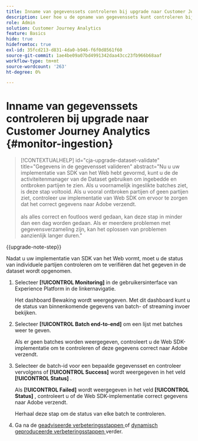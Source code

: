 ```yaml
---
title: Inname van gegevenssets controleren bij upgrade naar Customer Journey Analytics
description: Leer hoe u de opname van gegevenssets kunt controleren bij de upgrade naar Customer Journey Analytics
role: Admin
solution: Customer Journey Analytics
feature: Basics
hide: true
hidefromtoc: true
exl-id: 35fcd213-d831-4da0-b946-f6f0d8561f60
source-git-commit: 1ae4be09a07bd4991342daa43cc23fb966b68aaf
workflow-type: tm+mt
source-wordcount: '263'
ht-degree: 0%

---
```


# Inname van gegevenssets controleren bij upgrade naar Customer Journey Analytics {#monitor-ingestion}

<!-- markdownlint-disable MD034 -->

>[!CONTEXTUALHELP]
>id="cja-upgrade-dataset-validate"
>title="Gegevens in de gegevensset valideren"
>abstract="Nu u uw implementatie van SDK van het Web hebt gevormd, kunt u de de activiteitenmanager van de Dataset gebruiken om ingebedde en ontbroken partijen te zien. Als u voornamelijk ingeslikte batches ziet, is deze stap voltooid. Als u vooral ontbroken partijen of geen partijen ziet, controleer uw implementatie van Web SDK om ervoor te zorgen dat het correct gegevens naar Adobe verzendt.<br><br> als alles correct en foutloos werd gedaan, kan deze stap in minder dan een dag worden gedaan. Als er meerdere problemen met gegevensverzameling zijn, kan het oplossen van problemen aanzienlijk langer duren."

<!-- markdownlint-enable MD034 -->

{{upgrade-note-step}}

<!-- Should we single source this instead of duplicate it? The following steps were copied from: /help/data-ingestion/aepwebsdk.md-->

Nadat u uw implementatie van SDK van het Web vormt, moet u de status van individuele partijen controleren om te verifiëren dat het gegeven in de dataset wordt opgenomen.

1. Selecteer **[!UICONTROL Monitoring]** in de gebruikersinterface van Experience Platform in de linkernavigatie.

   Het dashboard Bewaking wordt weergegeven. Met dit dashboard kunt u de status van binnenkomende gegevens van batch- of streaming invoer bekijken.

   <!-- insert screenshot -->

1. Selecteer **[!UICONTROL Batch end-to-end]** om een lijst met batches weer te geven.

   Als er geen batches worden weergegeven, controleert u de Web SDK-implementatie om te controleren of deze gegevens correct naar Adobe verzendt.

   <!-- insert screenshot -->

1. Selecteer de batch-id voor een bepaalde gegevensset en controleer vervolgens of **[!UICONTROL Success]** wordt weergegeven in het veld **[!UICONTROL Status]** .

   Als **[!UICONTROL Failed]** wordt weergegeven in het veld **[!UICONTROL Status]** , controleert u of de Web SDK-implementatie correct gegevens naar Adobe verzendt.

   Herhaal deze stap om de status van elke batch te controleren.

1. Ga na de [ geadviseerde verbeteringsstappen ](/help/getting-started/cja-upgrade/cja-upgrade-recommendations.md#recommended-upgrade-steps-for-most-organizations) of [ dynamisch geproduceerde verbeteringsstappen ](https://gigazelle.github.io/cja-ttv/) verder.

